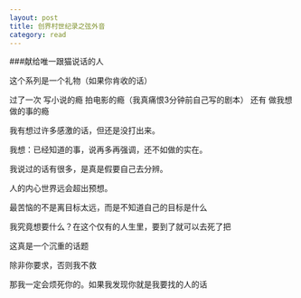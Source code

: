 ```yaml
---
layout: post
title: 创界村世纪录之弦外音
category: read
---
```

###献给唯一跟猫说话的人

这个系列是一个礼物（如果你肯收的话）

过了一次 写小说的瘾 拍电影的瘾（我真痛恨3分钟前自己写的剧本） 还有 做我想做的事的瘾

我有想过许多感激的话，但还是没打出来。

我想：已经知道的事，说再多再强调，还不如做的实在。

我说过的话有很多，是真是假要自己去分辨。

人的内心世界远会超出预想。

最苦恼的不是离目标太远，而是不知道自己的目标是什么

我究竟想要什么？在这个仅有的人生里，要到了就可以去死了把

这真是一个沉重的话题

除非你要求，否则我不救

那我一定会烦死你的。如果我发现你就是我要找的人的话






